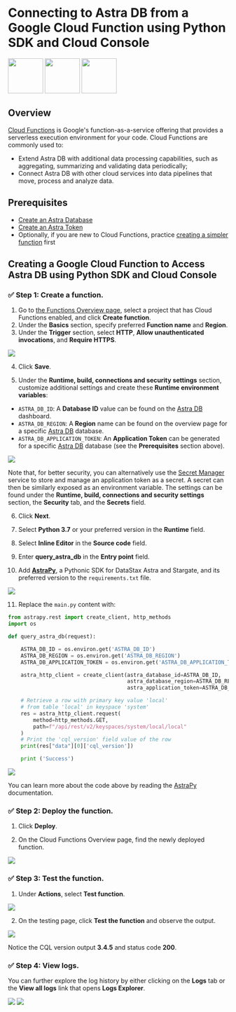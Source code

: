 # Connecting to Astra DB from a Google Cloud Function using Python SDK and Cloud Console

<p float="left">
    <img src="img/gcf-logo.png" height="80px" />
    <img src="img/python-logo.png" height="80px" />
    <img src="img/astra-db-logo.png" height="80px" />
</p>


## Overview

[Cloud Functions](https://cloud.google.com/functions) is Google's function-as-a-service offering that provides a serverless execution environment for your code. Cloud Functions are commonly used to:
- Extend Astra DB with additional data processing capabilities, such as aggregating, summarizing and validating data periodically;
- Connect Astra DB with other cloud services into data pipelines that move, process and analyze data.


## Prerequisites

- [Create an Astra Database](https://github.com/datastaxdevs/awesome-astra/wiki/Create-an-AstraDB-Instance)
- [Create an Astra Token](https://github.com/datastaxdevs/awesome-astra/wiki/Create-an-Astra-Token)
- Optionally, if you are new to Cloud Functions, practice [creating a simpler function](https://cloud.google.com/functions/docs/quickstart-python) first


## Creating a Google Cloud Function to Access Astra DB using Python SDK and Cloud Console

### ✅ Step 1: Create a function.

1. Go to [the Functions Overview page](https://console.cloud.google.com/functions/list), select a project that has Cloud Functions enabled, and click **Create function**.
2. Under the **Basics** section, specify preferred **Function name** and **Region**.
3. Under the **Trigger** section, select **HTTP**, **Allow unauthenticated invocations**, and **Require HTTPS**.

<img src="img/basics.png" />

4. Click **Save**.

5. Under the **Runtime, build, connections and security settings** section, customize additional settings and create these **Runtime environment variables**:

- `ASTRA_DB_ID`: A **Database ID** value can be found on the [Astra DB](https://astra.datastax.com/) dashboard.
- `ASTRA_DB_REGION`: A **Region** name can be found on the overview page for a specific [Astra DB](https://astra.datastax.com/) database.
- `ASTRA_DB_APPLICATION_TOKEN`: An **Application Token** can be generated for a specific [Astra DB](https://astra.datastax.com/) database (see the **Prerequisites** section above). 

<img src="img/runtime.png" />

Note that, for better security, you can alternatively use the [Secret Manager](https://console.cloud.google.com/security/secret-manager) service to store and manage an application token as a secret. A secret can then be similarly exposed as an environment variable. The settings can be found under the **Runtime, build, connections and security settings** section, the **Security** tab, and the **Secrets** field. 

6. Click **Next**.

7. Select **Python 3.7** or your preferred version in the **Runtime** field.

8. Select **Inline Editor** in the **Source code** field.

9. Enter **query_astra_db** in the **Entry point** field.

11. Add [**AstraPy**](https://github.com/datastax/astrapy), a Pythonic SDK for DataStax Astra and Stargate, and its preferred version to the `requirements.txt` file.

<img src="img/requirements_txt.png" />

11. Replace the `main.py` content with:

```python
from astrapy.rest import create_client, http_methods
import os

def query_astra_db(request):

    ASTRA_DB_ID = os.environ.get('ASTRA_DB_ID')
    ASTRA_DB_REGION = os.environ.get('ASTRA_DB_REGION')
    ASTRA_DB_APPLICATION_TOKEN = os.environ.get('ASTRA_DB_APPLICATION_TOKEN')

    astra_http_client = create_client(astra_database_id=ASTRA_DB_ID,
                                      astra_database_region=ASTRA_DB_REGION,
                                      astra_application_token=ASTRA_DB_APPLICATION_TOKEN)

    # Retrieve a row with primary key value 'local'
    # from table 'local' in keyspace 'system'
    res = astra_http_client.request(
        method=http_methods.GET,
        path=f"/api/rest/v2/keyspaces/system/local/local"
    )
    # Print the 'cql_version' field value of the row
    print(res["data"][0]['cql_version']) 

    print ('Success')
```

<img src="img/main_py.png" />

You can learn more about the code above by reading the [AstraPy](https://github.com/datastax/astrapy) documentation.


### ✅ Step 2: Deploy the function.

1. Click **Deploy**. 

2. On the Cloud Functions Overview page, find the newly deployed function.

<img src="img/deploy.png" />

### ✅ Step 3: Test the function.

1. Under **Actions**, select **Test function**.

<img src="img/test-function.png" />

2. On the testing page, click **Test the function** and observe the output.

<img src="img/test-results.png" />

Notice the CQL version output **3.4.5** and status code **200**.

### ✅ Step 4: View logs.

You can further explore the log history by either clicking on the **Logs** tab or the **View all logs** link that opens **Logs Explorer**.

<img src="img/logs.png" />
<img src="img/logs-explorer.png" />


